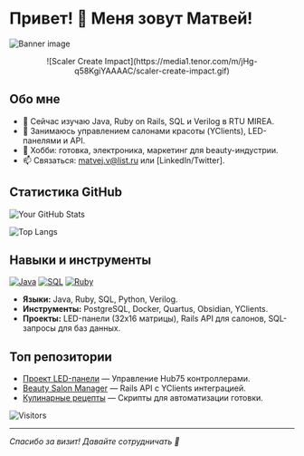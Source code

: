 # Привет! 👋 Меня зовут Матвей!

![Banner image](https://example.com/your-banner.jpg)  <!-- Замените на ссылку на ваше изображение, например, с GitHub или внешнего хостинга -->
<div align="center">
  ![Scaler Create Impact](https://media1.tenor.com/m/jHg-q58KgiYAAAAC/scaler-create-impact.gif)
</div>

## Обо мне
- 🔭 Сейчас изучаю Java, Ruby on Rails, SQL и Verilog в RTU MIREA.
- 💼 Занимаюсь управлением салонами красоты (YClients), LED-панелями и API.
- 🌱 Хобби: готовка, электроника, маркетинг для beauty-индустрии.
- 📫 Связаться: [matvej.v@list.ru](mailto:matvej.v@list.ru) или [LinkedIn/Twitter].

## Статистика GitHub
![Your GitHub Stats](https://github-readme-stats.vercel.app/api?username=matvejv&show_icons=true&theme=radical&hide_border=true)  <!-- Замените matvejv на ваш ник -->

![Top Langs](https://github-readme-stats.vercel.app/api/top-langs/?username=matvejv&layout=compact&theme=radical)  <!-- Топ языков по вашим репозиториям -->

## Навыки и инструменты
[![Java](https://img.shields.io/badge/Java-007396?style=flat&logo=java&logoColor=white)](https://java.com) [![SQL](https://img.shields.io/badge/SQL-4479A1?style=flat&logo=postgresql&logoColor=white)](https://postgresql.org) [![Ruby](https://img.shields.io/badge/Ruby-CC342D?style=flat&logo=ruby&logoColor=white)](https://ruby-lang.org)

- **Языки:** Java, Ruby, SQL, Python, Verilog.
- **Инструменты:** PostgreSQL, Docker, Quartus, Obsidian, YClients.
- **Проекты:** LED-панели (32x16 матрицы), Rails API для салонов, SQL-запросы для баз данных.

## Топ репозитории
- [Проект LED-панели](https://github.com/matvejv/led-panel) — Управление Hub75 контроллерами.
- [Beauty Salon Manager](https://github.com/matvejv/salon-api) — Rails API с YClients интеграцией.
- [Кулинарные рецепты](https://github.com/matvejv/recipes) — Скрипты для автоматизации готовки.

![Visitors](https://komarev.com/ghpvc/?username=matvejv&color=green)  <!-- Счетчик посетителей, обновляется автоматически -->

---
*Спасибо за визит! Давайте сотрудничать 🚀*
